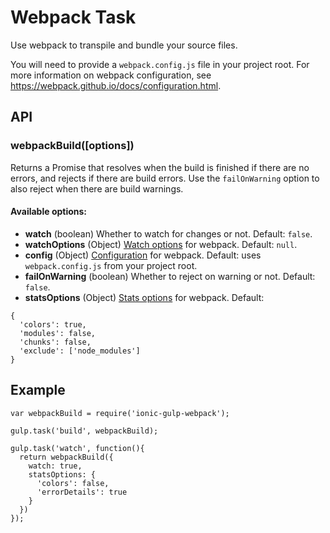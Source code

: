 # Webpack Task
Use webpack to transpile and bundle your source files.

You will need to provide a `webpack.config.js` file in your project root. For more information on webpack configuration, see https://webpack.github.io/docs/configuration.html.

## API

### webpackBuild([options])

Returns a Promise that resolves when the build is finished if there are no errors, and rejects if there are build errors. Use the `failOnWarning` option to also reject when there are build warnings.

#### Available options:
- **watch** (boolean) Whether to watch for changes or not. Default: `false`.
- **watchOptions** (Object) [Watch options](https://webpack.github.io/docs/node.js-api.html#compiler) for webpack. Default: `null`.
- **config** (Object) [Configuration](https://webpack.github.io/docs/configuration.html) for webpack. Default: uses `webpack.config.js` from your project root.
- **failOnWarning** (boolean) Whether to reject on warning or not. Default: `false`.
- **statsOptions** (Object) [Stats options](https://webpack.github.io/docs/node.js-api.html#stats-tostring) for webpack. Default:
```
{
  'colors': true,
  'modules': false,
  'chunks': false,
  'exclude': ['node_modules']
}
```

## Example

```
var webpackBuild = require('ionic-gulp-webpack');

gulp.task('build', webpackBuild);

gulp.task('watch', function(){
  return webpackBuild({
    watch: true,
    statsOptions: {
      'colors': false,
      'errorDetails': true
    }  
  })
});
```





